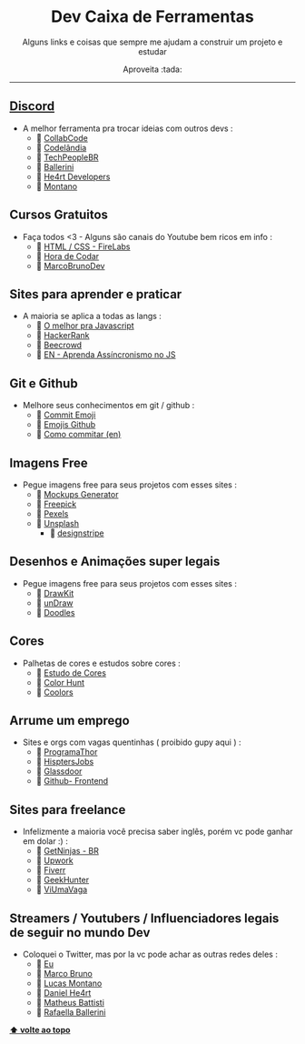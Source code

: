 <h1 align="center" id="topo">Dev Caixa de Ferramentas</h1>
<p align="center">Alguns links e coisas que sempre me ajudam a construir um projeto e estudar </p>
<p align="center">Aproveita :tada:</p>
<hr/>

## [ Discord ](https://discord.com/)
* A melhor ferramenta pra trocar ideias com outros devs :
  * :link: [ CollabCode ](https://discord.gg/EFdpWdnE)
  * :link: [ Codelândia ](https://discord.gg/wNCWTVuxyz)
  * :link: [ TechPeopleBR ](https://discord.gg/E2smEqcF)
  * :link: [ Ballerini ](https://discord.gg/ballerini)
  * :link: [ He4rt Developers ](https://discord.gg/2bRtvBQ2)
  * :link: [ Montano ](https://discord.gg/7xkpCMjH)


## Cursos Gratuitos
* Faça todos <3 - Alguns são canais do Youtube bem ricos em info :
  * :link: [ HTML / CSS - FireLabs ](https://www.firedlabs.com/)
  * :link: [ Hora de Codar ](https://www.youtube.com/c/MatheusBattisti/playlists)
  * :link: [ MarcoBrunoDev ](https://www.youtube.com/c/MarcoBrunoDev/playlists)


## Sites para aprender e praticar 
* A maioria se aplica a todas as langs :
  * :link: [ O melhor pra Javascript ](https://learnjavascript.online/app.html)
  * :link: [ HackerRank ](https://www.hackerrank.com/)
  * :link: [ Beecrowd ](https://www.beecrowd.com.br/)
  * :link: [ EN - Aprenda Assíncronismo no JS ](https://www.better.dev/asynchronous-javascript-using-async-await)


## Git e Github
* Melhore seus conhecimentos em git / github :
  * :link: [ Commit Emoji ](https://gist.github.com/parmentf/035de27d6ed1dce0b36a)
  * :link: [ Emojis Github ](https://github.com/hideraldus13/github-emoji)
  * :link: [ Como commitar (en) ](https://github.com/angular/angular/blob/master/CONTRIBUTING.md)


## Imagens Free
* Pegue imagens free para seus projetos com esses sites :
  * :link: [ Mockups Generator ](https://smartmockups.com/pt)
  * :link: [ Freepick ](https://www.freepik.com/)
  * :link: [ Pexels ](https://www.pexels.com/pt-br/)
  * :link: [ Unsplash ](https://unsplash.com/)
    * :link: [ designstripe ](https://designstripe.com/search/illustrations?style=cheerful&page=2)
  

## Desenhos e Animações super legais 
* Pegue imagens free para seus projetos com esses sites :
  * :link: [ DrawKit ](https://drawkit.com/)
  * :link: [ unDraw ](https://undraw.co/illustrations)
  * :link: [ Doodles ](https://www.opendoodles.com/)

## Cores
* Palhetas de cores e estudos sobre cores :
  * :link: [ Estudo de Cores ](https://github.com/gustavoguanabara/html-css/blob/master/aulas-pdf/13%20-%20Cores.pdf)
  * :link: [ Color Hunt ](https://colorhunt.co/)
  * :link: [ Coolors ](https://coolors.co/)

## Arrume um emprego
* Sites e orgs com vagas quentinhas ( proibido gupy aqui ) :
  * :link: [ ProgramaThor ](https://programathor.com.br/)
  * :link: [ HisptersJobs ](https://hipsters.jobs/)
  * :link: [ Glassdoor ](https://www.glassdoor.com.br/profile/login_input.htm)
  *  :link: [ Github- Frontend ](https://github.com/frontendbr/vagas) 

## Sites para freelance
* Infelizmente a maioria você precisa saber inglês, porém vc pode ganhar em dolar :) :
  * :link: [ GetNinjas - BR ](https://www.getninjas.com.br/)
  * :link: [ Upwork ](https://www.upwork.com/)
  * :link: [ Fiverr ](https://www.fiverr.com/login)
  * :link: [ GeekHunter ](https://www.geekhunter.com.br/)
  * :link: [ ViUmaVaga ](https://twitter.com/ViUmaVaga)

## Streamers / Youtubers / Influenciadores legais de seguir no mundo Dev
* Coloquei o Twitter, mas por la vc pode achar as outras redes deles :
  * :link: [ Eu ](https://twitter.com/daniellimae)
  * :link: [ Marco Bruno ](https://twitter.com/marcobrunodev)
  * :link: [ Lucas Montano ](https://twitter.com/lucas_montano)
  * :link: [ Daniel He4rt ](https://twitter.com/danielhe4rt)
  * :link: [ Matheus Battisti ](https://www.horadecodar.com.br/author/matheus-battisti-2/)
  * :link: [ Rafaella Ballerini ](https://twitter.com/ballerinirafa)

**[⬆ volte ao topo ](#topo)**
